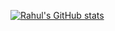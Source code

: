 <!--
**rahulkalita8/rahulkalita8** is a ✨ _special_ ✨ repository because its `README.md` (this file) appears on your GitHub profile.

Here are some ideas to get you started:

- 🔭 I’m currently working on ...
- 🌱 I’m currently learning ...
- 👯 I’m looking to collaborate on ...
- 🤔 I’m looking for help with ...
- 💬 Ask me about ...
- 📫 How to reach me: ...
- 😄 Pronouns: ...
- ⚡ Fun fact: ...
-->

[![Rahul's GitHub stats](https://github-readme-stats.vercel.app/api?username=rahulkalita8&hide=stars&count_private=true&show_icons=true)](https://github.com/rahulkalita8/github-readme-stats)

